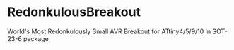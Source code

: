 RedonkulousBreakout
===================

World's Most Redonkulously Small AVR Breakout for ATtiny4/5/9/10 in SOT-23-6 package
